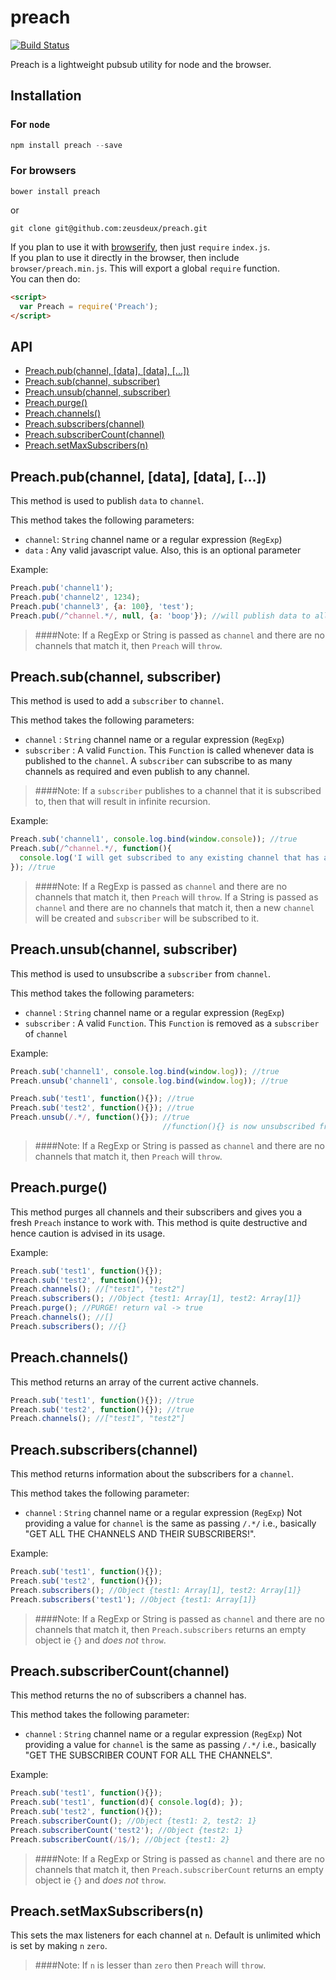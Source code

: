 preach
======
[![Build Status](https://travis-ci.org/zeusdeux/preach.svg?branch=master)](https://travis-ci.org/zeusdeux/preach)

Preach is a lightweight pubsub utility for node and the browser.

## Installation

### For `node`

```javascript
npm install preach --save
```

### For browsers

```
bower install preach
```

or

```
git clone git@github.com:zeusdeux/preach.git
```

If you plan to use it with [browserify](http://browserify.org/), then just `require` `index.js`.   
If you plan to use it directly in the browser, then include `browser/preach.min.js`. This will export
a global `require` function.   
You can then do:

```html
<script>
  var Preach = require('Preach');
</script>
```

## API

- [Preach.pub(channel, [data], [data], [...])](#preachpubchannel-data-data-)
- [Preach.sub(channel, subscriber)](#preachsubchannel-subscriber)
- [Preach.unsub(channel, subscriber)](#preachunsubchannel-subscriber)
- [Preach.purge()](#preachpurge)
- [Preach.channels()](#preachchannels)
- [Preach.subscribers(channel)](#preachsubscriberschannel)
- [Preach.subscriberCount(channel)](#preachsubscribercountchannel)
- [Preach.setMaxSubscribers(n)](#preachsetmaxsubscribersn)

## Preach.pub(channel, [data], [data], [...])

This method is used to publish `data` to `channel`.

This method takes the following parameters:

- `channel`: `String` channel name or a regular expression (`RegExp`)
- `data`   : Any valid javascript value. Also, this is an optional parameter

Example:

```javascript
Preach.pub('channel1');
Preach.pub('channel2', 1234);
Preach.pub('channel3', {a: 100}, 'test');
Preach.pub(/^channel.*/, null, {a: 'boop'}); //will publish data to all channels beginning with 'channel'
```

> ####Note:
> If a RegExp or String is passed as `channel` and there are no channels that match it, then `Preach` will `throw`.

## Preach.sub(channel, subscriber)

This method is used to add a `subscriber` to `channel`.

This method takes the following parameters:

- `channel`     : `String` channel name or a regular expression (`RegExp`)
- `subscriber`  : A valid `Function`. This `Function` is called whenever data is published to the `channel`.
A `subscriber` can subscribe to as many channels as required and even publish to any channel.

> ####Note:
> If a `subscriber` publishes to a channel that it is subscribed to, then that will result in infinite recursion.

Example:

```javascript
Preach.sub('channel1', console.log.bind(window.console)); //true
Preach.sub(/^channel.*/, function(){
  console.log('I will get subscribed to any existing channel that has a name starting with the string "channel"');
}); //true
```

> ####Note:
> If a RegExp is passed as `channel` and there are no channels that match it, then `Preach` will `throw`.
> If a String is passed as `channel` and there are no channels that match it, then a new `channel` will be created and `subscriber` will be subscribed to it.

## Preach.unsub(channel, subscriber)

This method is used to unsubscribe a `subscriber` from `channel`.

This method takes the following parameters:

- `channel`     : `String` channel name or a regular expression (`RegExp`)
- `subscriber`  : A valid `Function`. This `Function` is removed as a `subscriber` of `channel`

Example:

```javascript
Preach.sub('channel1', console.log.bind(window.log)); //true
Preach.unsub('channel1', console.log.bind(window.log)); //true

Preach.sub('test1', function(){}); //true
Preach.sub('test2', function(){}); //true
Preach.unsub(/.*/, function(){}); //true
                                  //function(){} is now unsubscribed from *all* channels
```

> ####Note:
> If a RegExp or String is passed as `channel` and there are no channels that match it, then `Preach` will `throw`.

## Preach.purge()

This method purges all channels and their subscribers and gives you a fresh `Preach` instance to work with.
This method is quite destructive and hence caution is advised in its usage.

Example:

```javascript
Preach.sub('test1', function(){});
Preach.sub('test2', function(){});
Preach.channels(); //["test1", "test2"]
Preach.subscribers(); //Object {test1: Array[1], test2: Array[1]}
Preach.purge(); //PURGE! return val -> true
Preach.channels(); //[]
Preach.subscribers(); //{}
```

## Preach.channels()

This method returns an array of the current active channels.

```javascript
Preach.sub('test1', function(){}); //true
Preach.sub('test2', function(){}); //true
Preach.channels(); //["test1", "test2"]
```

## Preach.subscribers(channel)

This method returns information about the subscribers for a `channel`.

This method takes the following parameter:

- `channel` : `String` channel name or a regular expression (`RegExp`)
Not providing a value for `channel` is the same as passing `/.*/` i.e., basically "GET ALL THE CHANNELS AND THEIR SUBSCRIBERS!".

Example:

```javascript
Preach.sub('test1', function(){});
Preach.sub('test2', function(){});
Preach.subscribers(); //Object {test1: Array[1], test2: Array[1]}
Preach.subscribers('test1'); //Object {test1: Array[1]}
```

> ####Note:
> If a RegExp or String is passed as `channel` and there are no channels that match it, then `Preach.subscribers` returns an empty object ie `{}`
and *does not* `throw`.

## Preach.subscriberCount(channel)

This method returns the no of subscribers a channel has.

This method takes the following parameter:

- `channel` : `String` channel name or a regular expression (`RegExp`)
Not providing a value for `channel` is the same as passing `/.*/` i.e., basically "GET THE SUBSCRIBER COUNT FOR ALL THE CHANNELS".

Example:

```javascript
Preach.sub('test1', function(){});
Preach.sub('test1', function(d){ console.log(d); });
Preach.sub('test2', function(){});
Preach.subscriberCount(); //Object {test1: 2, test2: 1}
Preach.subscriberCount('test2'); //Object {test2: 1}
Preach.subscriberCount(/1$/); //Object {test1: 2}
```

> ####Note:
> If a RegExp or String is passed as `channel` and there are no channels that match it, then `Preach.subscriberCount` returns an empty object ie `{}`
and *does not* `throw`.


## Preach.setMaxSubscribers(n)

This sets the max listeners for each channel at `n`. Default is unlimited which is set by making `n` `zero`.

> ####Note:
> If `n` is lesser than `zero` then `Preach` will `throw`.

